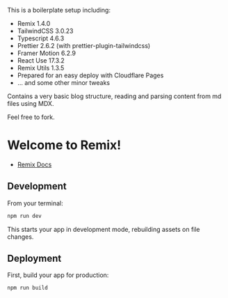 This is a boilerplate setup including:

- Remix 1.4.0
- TailwindCSS 3.0.23
- Typescript 4.6.3
- Prettier 2.6.2 (with prettier-plugin-tailwindcss)
- Framer Motion 6.2.9
- React Use 17.3.2
- Remix Utils 1.3.5
- Prepared for an easy deploy with Cloudflare Pages
- ... and some other minor tweaks

Contains a very basic blog structure, reading and parsing content from md files using MDX.

Feel free to fork.


# Welcome to Remix!

- [Remix Docs](https://remix.run/docs)

## Development

From your terminal:

```sh
npm run dev
```

This starts your app in development mode, rebuilding assets on file changes.

## Deployment

First, build your app for production:

```sh
npm run build
```
